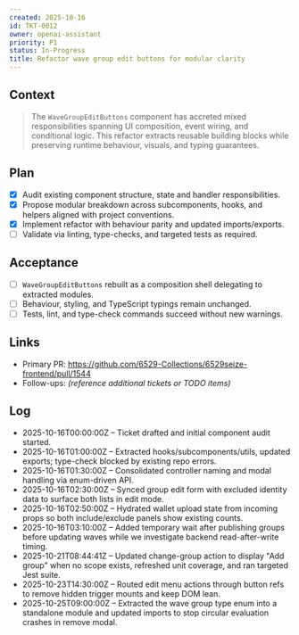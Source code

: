 ```yaml
---
created: 2025-10-16
id: TKT-0012
owner: openai-assistant
priority: P1
status: In-Progress
title: Refactor wave group edit buttons for modular clarity
---
```


## Context

> The `WaveGroupEditButtons` component has accreted mixed responsibilities spanning UI composition, event wiring, and conditional logic. This refactor extracts reusable building blocks while preserving runtime behaviour, visuals, and typing guarantees.

## Plan

- [x] Audit existing component structure, state and handler responsibilities.
- [x] Propose modular breakdown across subcomponents, hooks, and helpers aligned with project conventions.
- [x] Implement refactor with behaviour parity and updated imports/exports.
- [ ] Validate via linting, type-checks, and targeted tests as required.

## Acceptance

- [ ] `WaveGroupEditButtons` rebuilt as a composition shell delegating to extracted modules.
- [ ] Behaviour, styling, and TypeScript typings remain unchanged.
- [ ] Tests, lint, and type-check commands succeed without new warnings.

## Links

- Primary PR: <https://github.com/6529-Collections/6529seize-frontend/pull/1544>
- Follow-ups: _(reference additional tickets or TODO items)_

## Log

- 2025-10-16T00:00:00Z – Ticket drafted and initial component audit started.
- 2025-10-16T01:00:00Z – Extracted hooks/subcomponents/utils, updated exports; type-check blocked by existing repo errors.
- 2025-10-16T01:30:00Z – Consolidated controller naming and modal handling via enum-driven API.
- 2025-10-16T02:30:00Z – Synced group edit form with excluded identity data to surface both lists in edit mode.
- 2025-10-16T02:50:00Z – Hydrated wallet upload state from incoming props so both include/exclude panels show existing counts.
- 2025-10-16T03:10:00Z – Added temporary wait after publishing groups before updating waves while we investigate backend read-after-write timing.
- 2025-10-21T08:44:41Z – Updated change-group action to display "Add group" when no scope exists, refreshed unit coverage, and ran targeted Jest suite.
- 2025-10-23T14:30:00Z – Routed edit menu actions through button refs to remove hidden trigger mounts and keep DOM lean.
- 2025-10-25T09:00:00Z – Extracted the wave group type enum into a standalone module and updated imports to stop circular evaluation crashes in remove modal.
